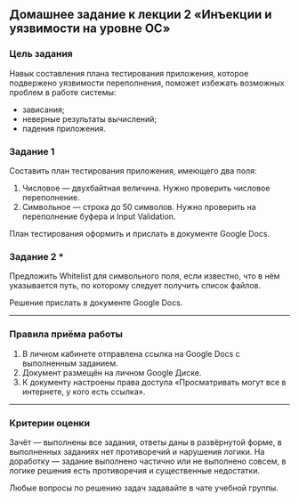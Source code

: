## Домашнее задание к лекции 2 «Инъекции и уязвимости на уровне ОС»

### Цель задания

Навык составления плана тестирования приложения, которое подвержено уязвимости переполнения, поможет избежать возможных проблем в работе системы:
- зависания;
- неверные результаты вычислений;
- падения приложения.


### Задание 1

Составить план тестирования приложения, имеющего два поля: 

1. Числовое — двухбайтная величина. Нужно проверить числовое переполнение. 
2. Символьное — строка до 50 символов. Нужно проверить на переполнение буфера и Input Validation.

План тестирования оформить и прислать в документе Google Docs.


### Задание 2 * 

Предложить Whitelist для символьного поля, если известно, что в нём указывается путь, по которому следует получить список файлов.

Решение прислать в документе Google Docs.

------

### Правила приёма работы

1. В личном кабинете отправлена ссылка на Google Docs с выполненным заданием.
2. Документ размещён на личном Google Диске.
3. К документу настроены права доступа «Просматривать могут все в интернете, у кого есть ссылка».

------

### Критерии оценки

Зачёт — выполнены все задания, ответы даны в развёрнутой форме, в выполненных заданиях нет противоречий и нарушения логики.
На доработку — задание выполнено частично или не выполнено совсем, в логике решения есть противоречия и существенные недостатки.

Любые вопросы по решению задач задавайте в чате учебной группы.
